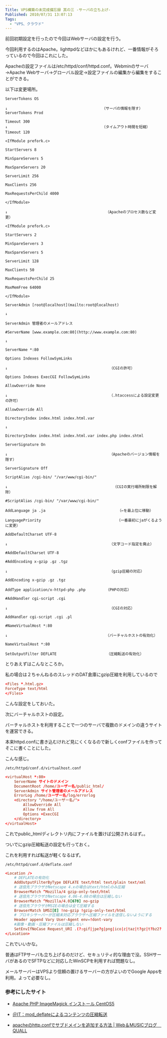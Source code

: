 ```yaml
---
Title: VPS構築の未完成備忘録 其の三 -サーバの立ち上げ-
Published: 2010/07/31 13:07:13
Tags:
  - "VPS、クラウド"
---
```


前回初期設定を行ったので今回はWebサーバの設定を行う。

今回利用するのはApache。lighttpdなどほかにもあるけれど、一番情報がそろっているので今回はこれにした。

Apacheの設定ファイルは/etc/httpd/conf/httpd.conf。Webminのサーバ→Apache Webサーバ→グローバル設定→設定ファイルの編集から編集をすることができる。

以下は変更場所。

``` text
ServerTokens OS

↓　　　　　　　　　　　　　　　　　　　　　　　　　　（サーバの情報を隠す）
ServerTokens Prod

Timeout 300
↓　　　　　　　　　　　　　　　　　　　　　　　　　　（タイムアウト時間を短縮）
Timeout 120　

<IfModule prefork.c>

StartServers 8

MinSpareServers 5

MaxSpareServers 20

ServerLimit 256

MaxClients 256

MaxRequestsPerChild 4000

</IfModule>

↓　　　　　　　　　　　　　　　　　　　　　　　　　　　（Apacheのプロセス数など変更）

<IfModule prefork.c>

StartServers 2

MinSpareServers 3

MaxSpareServers 5

ServerLimit 128

MaxClients 50

MaxRequestsPerChild 25

MaxMemFree 64000

</IfModule>

ServerAdmin [root@localhost](mailto:root@localhost)

↓

ServerAdmin 管理者のメールアドレス

#ServerName [www.example.com:80](http://www.example.com:80)

↓

ServerName *:80

Options Indexes FollowSymLinks

↓　　　　　　　　　　　　　　　　　　　　　　　　　　　　（CGIの許可）

Options Indexes ExecCGI FollowSymLinks

AllowOverride None

↓　　　　　　　　　　　　　　　　　　　　　　　　　　　　（.htaccessによる設定変更の許可）

AllowOverride All

DirectoryIndex index.html index.html.var

↓

DirectoryIndex index.html index.html.var index.php index.shtml

ServerSignature On

↓　　　　　　　　　　　　　　　　　　　　　　　　　　　　（Apacheのバージョン情報を隠す）

ServerSignature Off

ScriptAlias /cgi-bin/ "/var/www/cgi-bin/"

↓　　　　　　　　　　　　　　　　　　　　　　　　　　　　　（CGIの実行場所制限を解除）

#ScriptAlias /cgi-bin/ "/var/www/cgi-bin/"

AddLanguage ja .ja　　　　　　　　　　　　　　　　　　　　（←を最上位に移動）

LanguagePriority　　　　　　　　　　　　　　　　　　　　　（一番最初にjaがくるように変更）

AddDefaultCharset UTF-8

↓　　　　　　　　　　　　　　　　　　　　　　　　　　　　（文字コード指定を廃止）

#AddDefaultCharset UTF-8

#AddEncoding x-gzip .gz .tgz

↓　　　　　　　　　　　　　　　　　　　　　　　　　　　　（gzip圧縮の対応）

AddEncoding x-gzip .gz .tgz

AddType application/x-httpd-php .php　　　　　　（PHPの対応）

#AddHandler cgi-script .cgi

↓　　　　　　　　　　　　　　　　　　　　　　　　　　　　（CGIの対応）

AddHandler cgi-script .cgi .pl

#NameVirtualHost *:80

↓　　　　　　　　　　　　　　　　　　　　　　　　　　　（バーチャルホストの有効化）

NameVirtualHost *:80

SetOutputFilter DEFLATE　　　　　　　　　　　　　　（圧縮転送の有効化）
```

とりあえずはこんなところか。

私の場合は２ちゃんねるのスレッドのDAT倉庫にgzip圧縮を利用しているので

``` conf
<Files *.html.gz>
ForceType text/html
</Files>
```

こんな設定をしておいた。

次にバーチャルホストの設定。

バーチャルホストを利用することで一つのサーバで複数のドメインの違うサイトを運営できる。

本来httpd.confに書き込むけれど見にくくなるので新しくconfファイルを作ってそこに書くことにした。

こんな感じ。

`/etc/httpd/conf.d/virtualhost.conf`

``` conf
<virtualHost *:80>
	ServerName サイトのドメイン
	DocumentRoot /home/ユーザー名/public_html/
	ServerAdmin サイト管理者のメールアドレス
	ErrorLog /home/ユーザー名/log/errorlog
	<directory "/home/ユーザー名/">
		AllowOverride All
		Allow from All
		Options +ExecCGI
	</directory>
</virtualHost>
```

これでpublic_htmlディレクトリ内にファイルを置けば公開されるはず。。

ついでにgzip圧縮転送の設定も行っておく。

これを利用すれば転送が軽くなるはず。

`/etc/httpd/conf.d/deflate.conf`
``` conf
<Location />
	# DEFLATEの有効化
	AddOutputFilterByType DEFLATE text/html text/plain text/xml
	# 送信先ブラウザがNetscape 4.xの場合はtext/htmlのみ圧縮
	BrowserMatch ^Mozilla/4 gzip-only-text/html
	# 送信先ブラウザがNetscape 4.06-4.08の場合は圧縮しない
	BrowserMatch ^Mozilla/4.0[678] no-gzip
	# 送信先ブラウザがMSIEの場合は全て圧縮する
	BrowserMatch bMSI[E] !no-gzip !gzip-only-text/html
	# プロキシサーバーが圧縮未対応ブラウザへ圧縮ファイルを送信しないようにする
	Header append Vary User-Agent env=!dont-vary
	#画像・動画・圧縮ファイルは圧縮しない
	SetEnvIfNoCase Request_URI .(?:gif|jpe?g|png|ico|z|taz|t?gz|t?bz2?|zip|lzh|sit|rar|pdf|mp3|gz|ogg|wma|rm|wmv|mov|mpe?g)$ no-gzip dont-vary
</Location>
```

これでいいかな。

普通はFTPサーバも立ち上げるのだけど、セキュリティ的な理由で没。SSHサーバがあるのでSFTPなどに対応したWinSCPを利用すれば問題なし。

メールサーバーはVPSより信頼の置けるサーバーの方がよいのでGoogle Appsを利用。よって必要なし。

### 参考にしたサイト

- [Apache PHP ImageMagick インストール CentOS5  ](http://centos.server-manual.com/centos5_apache.html)

- [＠IT：mod_deflateによるコンテンツの圧縮転送](http://www.atmarkit.co.jp/flinux/rensai/apache2_04/apache04b.html)

- [apacheのhttp.confでサブドメインを追加する方法 | Web＆MUSICブログ　QUALL](http://blog.quall.net/linuxserver/224/)